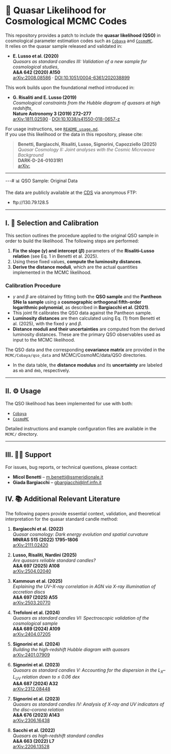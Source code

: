 # 🌌 Quasar Likelihood for Cosmological MCMC Codes

This repository provides a patch to include the **quasar likelihood (QSO)** in cosmological parameter estimation codes such as [`Cobaya`](https://github.com/CobayaSampler/cobaya) and [`CosmoMC`](https://cosmologist.info/cosmomc/).  
It relies on the quasar sample released and validated in:

- **E. Lusso et al. (2020)**  
  *Quasars as standard candles III: Validation of a new sample for cosmological studies*,  
  **A&A 642 (2020) A150**  
  [arXiv:2008.08586](https://arxiv.org/abs/2008.08586) · [DOI:10.1051/0004-6361/202038899](https://doi.org/10.1051/0004-6361/202038899)

This work builds upon the foundational method introduced in:

- **G. Risaliti and E. Lusso (2019)**  
  *Cosmological constraints from the Hubble diagram of quasars at high redshifts*,  
  **Nature Astronomy 3 (2019) 272–277**  
  [arXiv:1811.02590](https://arxiv.org/abs/1811.02590) · [DOI:10.1038/s41550-018-0657-z](https://doi.org/10.1038/s41550-018-0657-z)

For usage instructions, see [`README_usage.md`](./README_usage.md).  
If you use this likelihood or the data in this repository, please cite:

> **Benetti, Bargiacchi, Risaliti, Lusso, Signorini, Capozziello (2025)**  
> *Quasar Cosmology II: Joint analyses with the Cosmic Microwave Background*  
> **DARK-D-24-01031R1**  
> [arXiv: ](https://arxiv.org)
---

---# 📊 QSO Sample: Original Data

The data are publicly available at the [CDS](http://cdsarc.u-strasbg.fr/viz-bin/cat/J/A+A/642/A150) via anonymous FTP:

* ftp\://130.79.128.5

---

## I. 🧪 Selection and Calibration

This section outlines the procedure applied to the original QSO sample in order to build the likelihood. The following steps are performed:

1. **Fix the slope ($\gamma$) and intercept ($\beta$)** parameters of the **Risaliti–Lusso relation** (see Eq. 1 in Benetti et al. 2025).
2. Using these fixed values, **compute the luminosity distances**.
3. **Derive the distance moduli**, which are the actual quantities implemented in the MCMC likelihood.

### Calibration Procedure

* $\gamma$ and $\beta$ are obtained by fitting both the **QSO sample** and the **Pantheon SNe Ia sample** using a **cosmographic orthogonal fifth-order logarithmic polynomial**, as described in **Bargiacchi et al. (2021)**.
* This joint fit calibrates the QSO data against the Pantheon sample.
* **Luminosity distances** are then calculated using Eq. (1) from Benetti et al. (2025), with the fixed $\gamma$ and $\beta$.
* **Distance moduli and their uncertainties** are computed from the derived luminosity distances. These are the primary QSO observables used as input to the MCMC likelihood.

The QSO data and the corresponding **covariance matrix** are provided in the `MCMC/Cobaya/qso_data` and MCMC/CosmoMC/data/QSO directories.

* In the data table, the **distance modulus** and its **uncertainty** are labeled as `mb` and `dmb`, respectively.

---

## II. ⚙️ Usage

The QSO likelihood has been implemented for use with both:

* [`Cobaya`](https://github.com/CobayaSampler/cobaya)
* [`CosmoMC`](https://cosmologist.info/cosmomc/)

Detailed instructions and example configuration files are available in the `MCMC/` directory.

---

## III. 🧑‍💻 Support

For issues, bug reports, or technical questions, please contact:

* **Micol Benetti** – [m.benetti@ssmeridionale.it](mailto:m.benetti@ssmeridionale.it)
* **Giada Bargiacchi** – [gbargiacchi@lnf.infn.it](mailto:gbargiacchi@lnf.infn.it)



## IV. 📚 Additional Relevant Literature

The following papers provide essential context, validation, and theoretical interpretation for the quasar standard candle method:

1. **Bargiacchi et al. (2022)**  
   *Quasar cosmology: Dark energy evolution and spatial curvature*  
   **MNRAS 515 (2022) 1795–1806**  
   [arXiv:2111.02420](https://arxiv.org/abs/2111.02420)

2. **Lusso, Risaliti, Nardini (2025)**  
   *Are quasars reliable standard candles?*  
   **A&A 697 (2025) A108**  
   [arXiv:2504.02040](https://arxiv.org/abs/2504.02040)

3. **Kammoun et al. (2025)**  
   *Explaining the UV–X-ray correlation in AGN via X-ray illumination of accretion discs*  
   **A&A 697 (2025) A55**  
   [arXiv:2503.20770](https://arxiv.org/abs/2503.20770)

4. **Trefoloni et al. (2024)**  
   *Quasars as standard candles VI: Spectroscopic validation of the cosmological sample*  
   **A&A 689 (2024) A109**  
   [arXiv:2404.07205](https://arxiv.org/abs/2404.07205)

5. **Signorini et al. (2024)**  
   *Building the high-redshift Hubble diagram with quasars*  
   [arXiv:2401.07909](https://arxiv.org/abs/2401.07909)

6. **Signorini et al. (2023)**  
   *Quasars as standard candles V: Accounting for the dispersion in the L<sub>X</sub>–L<sub>UV</sub> relation down to ≤ 0.06 dex*  
   **A&A 687 (2024) A32**  
   [arXiv:2312.08448](https://arxiv.org/abs/2312.08448)

7. **Signorini et al. (2023)**  
   *Quasars as standard candles IV: Analysis of X-ray and UV indicators of the disc–corona relation*  
   **A&A 676 (2023) A143**  
   [arXiv:2306.16438](https://arxiv.org/abs/2306.16438)

8. **Sacchi et al. (2022)**  
   *Quasars as high-redshift standard candles*  
   **A&A 663 (2022) L7**  
   [arXiv:2206.13528](https://arxiv.org/abs/2206.13528)

